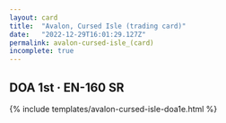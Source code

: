 ```yaml
---
layout: card
title:  "Avalon, Cursed Isle (trading card)"
date:   "2022-12-29T16:01:29.127Z"
permalink: avalon-cursed-isle_(card)
incomplete: true
---
```


## DOA 1st &middot; EN-160 SR

{% include templates/avalon-cursed-isle-doa1e.html %}
